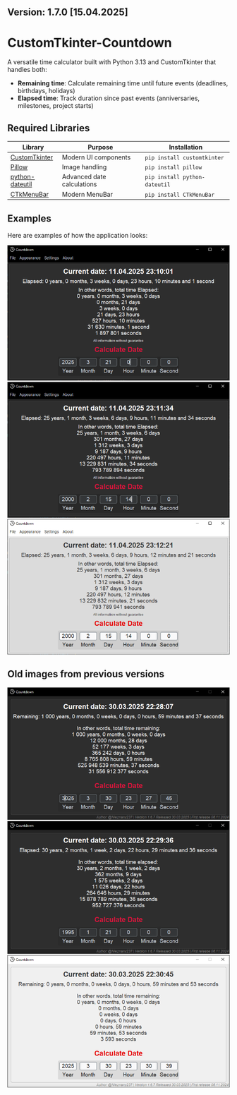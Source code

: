 ## Version: 1.7.0 [15.04.2025]

# CustomTkinter-Countdown

A versatile time calculator built with Python 3.13 and CustomTkinter that handles both:
-  **Remaining time**: Calculate remaining time until future events (deadlines, birthdays, holidays)
-  **Elapsed time**: Track duration since past events (anniversaries, milestones, project starts)

## Required Libraries

| Library                                                         | Purpose                    | Installation                  |
|-----------------------------------------------------------------|----------------------------|-------------------------------|
| [CustomTkinter](https://github.com/TomSchimansky/CustomTkinter) | Modern UI components       | `pip install customtkinter`   |
| [Pillow](https://pypi.org/project/pillow/)                      | Image handling             | `pip install pillow`          |
| [python-dateutil](https://dateutil.readthedocs.io/)             | Advanced date calculations | `pip install python-dateutil` |
| [CTkMenuBar](https://github.com/Akascape/CTkMenuBar)            | Modern MenuBar             | `pip install CTkMenuBar`      |


## Examples

Here are examples of how the application looks:

![Example 7](examples/10.png)
![Example 8](examples/11.png)
![Example 9](examples/12.png)

## Old images from previous versions

![Example 1](examples/7.png)
![Example 2](examples/8.png)
![Example 3](examples/9.png)
